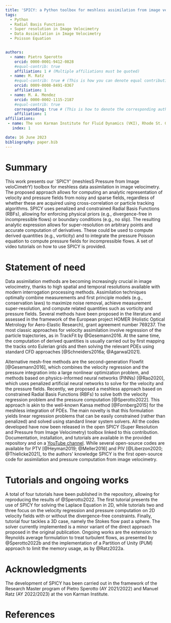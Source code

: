 ```yaml
---
title: 'SPICY: a Python toolbox for meshless assimilation from image velocimetry using radial basis functions'
tags:
  - Python 
  - Radial Basis Functions
  - Super resolution in Image Velocimetry
  - Data Assimilation in Image Velocimetry
  - Poisson Equation


authors:
  - name: Pietro Sperotto
    orcid: 0000-0001-9412-0828
    #equal-contrib: true
    affiliation: 1 # (Multiple affiliations must be quoted)
  - name: M. Ratz
    #equal-contrib: true # (This is how you can denote equal contributions between multiple authors)
    orcid: 0009-0008-8491-8367
    affiliation: 1
  - name: M. A. Mendez
    orcid: 0000-0002-1115-2187
    #equal-contrib: true
    corresponding: true # (This is how to denote the corresponding author)
    affiliation: 1
affiliations:
 - name: The von Karman Institute for Fluid Dynamics (VKI), Rhode St. Genese, 1640, Belgium
   index: 1

date: 16 June 2023
bibliography: paper.bib
---
```


# Summary

This work presents our `SPICY' (meshlesS Pressure from Image veloCimetrY) toolbox for meshless data assimilation in image velocimetry. The proposed approach allows for computing an analytic representation of velocity and pressure fields from noisy and sparse fields, regardless of whether these are acquired using cross-correlation or particle tracking algorithms. SPICY uses penalized and constrained Radial Basis Functions (RBFs), allowing for enforcing physical priors (e.g., divergence-free in incompressible flows) or boundary conditions (e.g., no slip). The resulting analytic expression allows for super-resolution on arbitrary points and accurate computation of derivatives. These could be used to compute derived quantities (e.g., vorticity) and to integrate the pressure Poisson equation to compute pressure fields for incompressible flows.
A set of video tutorials on how to use SPICY is provided.

# Statement of need

Data assimilation methods are becoming increasingly crucial in image velocimetry, thanks to high spatial and temporal resolutions available with modern interrogation processing methods. Assimilation techniques optimally combine measurements and first principle models (e.g., conservation laws) to maximize noise removal, achieve measurement super-resolution, and compute related quantities such as vorticity and pressure fields. Several methods have been proposed in the literature and assessed in the framework of the European project HOMER (Holistic Optical Metrology for Aero-Elastic Research), grant agreement number 769237. The most classic approaches for velocity assimilation involve regression of the particle trajectories, as in TrackFit by @Gesemann2016. At the same time, the computation of derived quantities is usually carried out by first mapping the tracks onto Eulerian grids and then solving the relevant PDEs using standard CFD approaches [@Schneiders2016a; @Agarwal2021]. 

Alternative mesh-free methods are the second-generation Flowfit [@Gesemann2016], which combines the velocity regression and the pressure integration into a large nonlinear optimization problem, and methods based on physics-informed neural networks (PINNs) [@Rao2020], which uses penalized artificial neural networks to solve for the velocity and the pressure fields. 
Recently, we proposed a meshless approach based on constrained Radial Basis Functions (RBFs) to solve both the velocity regression problem and the pressure computation [@Sperotto2022]. This approach is akin to the well-known Kansa method [@Fornberg2015] for the meshless integration of PDEs. The main novelty is that this formulation yields linear regression problems that can be easily constrained (rather than penalized) and solved using standard linear system solvers. All the codes developed have now been released in the open SPICY (Super Resolution and Pressure from Image Velocimetry) toolbox linked to this contribution. Documentation, installation, and tutorials are available in the provided repository and on a [YouTube channel](https://youtu.be/VYeiip_mEtg). While several open-source codes are available for PTV [@Heyman2019; @Meller2016] and PIV [@Liberzon2020; @Thielicke2021], to the authors' knowledge SPICY is the first open-source code for assimilation and pressure computation from image velocimetry.

# Tutorials and ongoing works

A total of four tutorials have been published in the repository, allowing for reproducing the results of @Sperotto2022. The first tutorial presents the use of SPICY for solving the Laplace Equation in 2D, while tutorials two and three focus on the velocity regression and pressure computation on 2D velocity fields with or without the divergence-free constraints. Finally, tutorial four tackles a 3D case, namely the Stokes flow past a sphere. The solver currently implemented is a minor variant of the direct approach proposed in the original publication. Ongoing works are the extension to Reynolds average formulation to treat turbulent flows, as presented by @Sperotto2022b and the implementation of a Partition of Unity (PUM) approach to limit the memory usage, as by @Ratz2022a.


# Acknowledgments
The development of SPICY has been carried out in the framework of the Research Master program of Pietro Sperotto (AY 2021/2022) and Manuel Ratz (AY 2022/2023) at the von Karman Institute. 

# References
